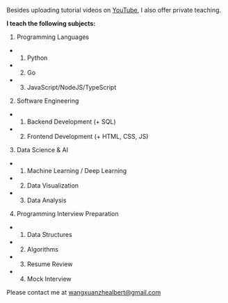 Besides uploading tutorial videos on [YouTube](https://www.youtube.com/channel/UCHPHGYUfAfRIvf1RT9sADLg), I also offer private teaching. 

__I teach the following subjects:__
1. Programming Languages  
- 1. Python
- 2. Go
- 3. JavaScript/NodeJS/TypeScript  
2. Software Engineering  
- 1. Backend Development (+ SQL)
- 2. Frontend Development (+ HTML, CSS, JS)
3. Data Science & AI  
- 1. Machine Learning / Deep Learning
- 2. Data Visualization
- 3. Data Analysis
4. Programming Interview Preparation  
- 1. Data Structures
- 2. Algorithms
- 3. Resume Review
- 4. Mock Interview

Please contact me at wangxuanzhealbert@gmail.com
